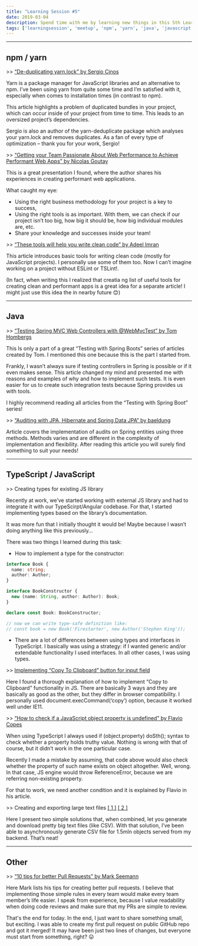 ```yaml
---
title: "Learning Session #5"
date: 2019-03-04
description: Spend time with me by learning new things in this 5th Learning Session!
tags: ['learningsession', 'meetup', 'npm', 'yarn', 'java', 'javascript', 'typescript']
---
```


---

## npm / yarn

\>> [“De-duplicating yarn.lock” by Sergio Cinos](https://medium.com/@scinos/de-duplicating-yarn-lock-ae30be4aa41a)

Yarn is a package manager for JavaScript libraries and an alternative to npm. I’ve been using yarn from quite some time and I’m satisfied with it, especially when comes to installation times (in contrast to npm).

This article highlights a problem of duplicated bundles in your project, which can occur inside of your project from time to time. This leads to an oversized project’s dependencies.

Sergio is also an author of the yarn-deduplicate package which analyses your yarn.lock and removes duplicates. As a fan of every type of optimization – thank you for your work, Sergio!

\>> [“Getting your Team Passionate About Web Performance to Achieve Performant Web Apps” by Nicolas Goutay](https://noti.st/phacks/FurUmG/getting-your-team-passionate-about-web-performance-to-achieve-performant-web-apps#sZ7GhJ2)

This is a great presentation I found, where the author shares his experiences in creating performant web applications.

What caught my eye:

- Using the right business methodology for your project is a key to success,
- Using the right tools is as important. With them, we can check if our project isn’t too big, how big it should be, how big individual modules are, etc.
- Share your knowledge and successes inside your team!

\>> [“These tools will help you write clean code” by Adeel Imran](https://medium.freecodecamp.org/these-tools-will-help-you-write-clean-code-da4b5401f68e)

This article introduces basic tools for writing clean code (mostly for JavaScript projects). I personally use some of them too. Now I can’t imagine working on a project without ESLint or TSLint!.

(In fact, when writing this I realized that creatia ng list of useful tools for creating clean and performant apps is a great idea for a separate article! I might just use this idea the in nearby future 😊)

---

## Java

\>> [“Testing Spring MVC Web Controllers with @WebMvcTest” by Tom Hombergs](https://reflectoring.io/spring-boot-web-controller-test/)

This Is only a part of a great “Testing with Spring Boots” series of articles created by Tom. I mentioned this one because this is the part I started from.

Frankly, I wasn’t always sure if testing controllers in Spring is possible or if it even makes sense. This article changed my mind and presented me with reasons and examples of why and how to implement such tests. It is even easier for us to create such integration tests because Spring provides us with tools.

I highly recommend reading all articles from the “Testing with Spring Boot” series!

\>> [“Auditing with JPA, Hibernate and Spring Data JPA” by baeldung](https://www.baeldung.com/database-auditing-jpa)

Article covers the implementation of audits on Spring entities using three methods. Methods varies and are different in the complexity of implementation and flexibility.
After reading this article you will surely find something to suit your needs!

---

## TypeScript / JavaScript

\>> Creating types for existing JS library

Recently at work, we’ve started working with external JS library and had to integrate it with our TypeScirpt/Angular codebase. For that, I started implementing types based on the library’s documentation.

It was more fun that I initially thought it would be! Maybe because I wasn’t doing anything like this previously…

There was two things I learned during this task:

- How to implement a type for the constructor:

```ts
interface Book {
  name: string;
  author: Author;
}

interface BookConstructor {
  new (name: String, author: Author): Book;
}

declare const Book: BookConstructor;

// now we can write type-safe definition like:
// const book = new Book('Firestarter', new Author('Stephen King'));
```

- There are a lot of differences between using types and interfaces in TypeScript. I basically was using a strategy: if I wanted generic and/or extendable functionality I used interfaces. In all other cases, I was using types.

\>> [Implementing “Copy To Clipboard” button for input field](https://stackoverflow.com/questions/400212/how-do-i-copy-to-the-clipboard-in-javascript/30810322#30810322)

Here I found a thorough explanation of how to implement “Copy to Clipboard” functionality in JS. There are basically 3 ways and they are basically as good as the other, but they differ in browser compatibility. I personally used document.execCommand(‘copy’) option, because it worked well under IE11.

\>> [“How to check if a JavaScript object property is undefined” by Flavio Copes](https://flaviocopes.com/how-to-check-undefined-property-javascript/)

When using TypeScript I always used if (object.property) doSth(); syntax to check whether a property holds truthy value. Nothing is wrong with that of course, but it didn’t work in the one particular case.

Recently I made a mistake by assuming, that code above would also check whether the property of such name exists on object altogether. Well, wrong. In that case, JS engine would throw ReferenceError, because we are referring non-existing property.

For that to work, we need another condition and it is explained by Flavio in his article.

\>> Creating and exporting large text files [[ 1 ]](https://stackoverflow.com/questions/3665115/create-a-file-in-memory-for-user-to-download-not-through-server/18197341#18197341) [[ 2 ]](https://stackoverflow.com/questions/23301467/javascript-exporting-large-text-csv-file-crashes-google-chrome/25975345#25975345)

Here I present two simple solutions that, when combined, let you generate and download pretty big text files (like CSV). With that solution, I’ve been able to asynchronously generate CSV file for 1.5mln objects served from my backend. That’s neat!

--- 

## Other

\>> [“10 tips for better Pull Requests” by Mark Seemann](http://blog.ploeh.dk/2015/01/15/10-tips-for-better-pull-requests/)

Here Mark lists his tips for creating better pull requests. I believe that implementing those simple rules in every team would make every team member’s life easier. I speak from experience, because I value readability when doing code reviews and make sure that my PRs are simple to review.

That's the end for today. In the end, I just want to share something small, but exciting. I was able to create my first pull request on public GitHub repo and got it merged! It may have been just two lines of changes, but everyone must start from something, right? 😛